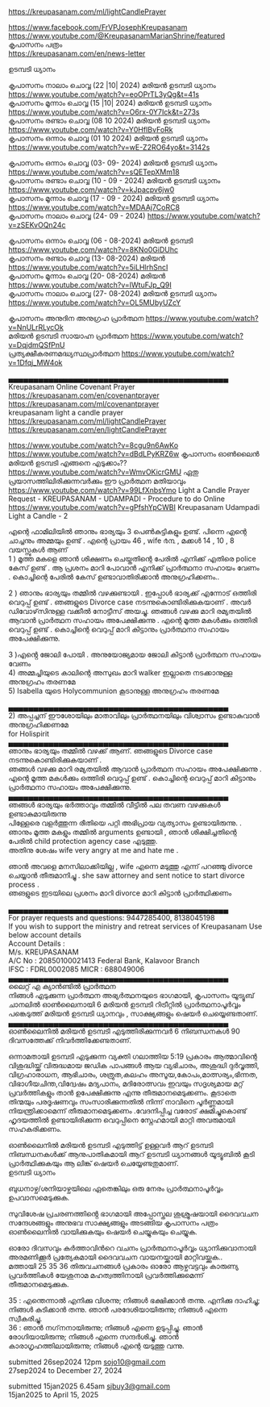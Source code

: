 
https://kreupasanam.com/ml/lightCandlePrayer        



https://www.facebook.com/FrVPJosephKreupasanam      
https://www.youtube.com/@KreupasanamMarianShrine/featured      
കൃപാസനം പത്രം     
https://kreupasanam.com/en/news-letter     

ഉടമ്പടി ധ്യാനം     

കൃപാസനം നാലാം ചൊവ്വ (22 |10| 2024) മരിയൻ ഉടമ്പടി ധ്യാനം https://www.youtube.com/watch?v=eoOPrTL3yQg&t=41s   
കൃപാസനം മൂന്നാം ചൊവ്വ (15 |10| 2024) മരിയൻ ഉടമ്പടി ധ്യാനം https://www.youtube.com/watch?v=O6rx-0Y7Ick&t=273s   
കൃപാസനം രണ്ടാം ചൊവ്വ (08 10 2024) മരിയൻ ഉടമ്പടി ധ്യാനം   https://www.youtube.com/watch?v=Y0HfIBvFoRk    
കൃപാസനം ഒന്നാം ചൊവ്വ (01 10 2024) മരിയൻ ഉടമ്പടി ധ്യാനം  https://www.youtube.com/watch?v=wE-Z2RO64yo&t=3142s    

കൃപാസനം ഒന്നാം ചൊവ്വ  (03- 09- 2024) മരിയൻ ഉടമ്പടി ധ്യാനം   https://www.youtube.com/watch?v=sQETepXMm18       
കൃപാസനം രണ്ടാം ചൊവ്വ (10 - 09 - 2024) മരിയൻ ഉടമ്പടി ധ്യാനം   https://www.youtube.com/watch?v=kJpacpv6jw0      
കൃപാസനം മൂന്നാം ചൊവ്വ (17 - 09 - 2024) മരിയൻ ഉടമ്പടി ധ്യാനം   https://www.youtube.com/watch?v=MDAAj7CoRC8    
കൃപാസനം നാലാം ചൊവ്വ (24- 09 - 2024)   https://www.youtube.com/watch?v=zSEKvOQn24c     

കൃപാസനം ഒന്നാം ചൊവ്വ (06 - 08-2024) മരിയൻ ഉടമ്പടി  https://www.youtube.com/watch?v=8KNo0GiDUhc    
കൃപാസനം രണ്ടാം ചൊവ്വ (13- 08-2024) മരിയൻ  https://www.youtube.com/watch?v=5iLHlrhSncI    
കൃപാസനം മൂന്നാം ചൊവ്വ (20- 08-2024) മരിയൻ  https://www.youtube.com/watch?v=IWtuFJp_Q9I    
കൃപാസനം നാലാം ചൊവ്വ (27- 08-2024) മരിയൻ ഉടമ്പടി ധ്യാനം  https://www.youtube.com/watch?v=OL5MUbyUZcY     


കൃപാസനം അനുദിന അനുഗ്രഹ പ്രാർത്ഥന  https://www.youtube.com/watch?v=NnULrRLycOk   
മരിയൻ ഉടമ്പടി സായാഹ്ന പ്രാർത്ഥന   https://www.youtube.com/watch?v=DqjdmQSfPnU    
പ്രത്യക്ഷീകരണമദ്ധ്യസ്ഥപ്രാർത്ഥന   https://www.youtube.com/watch?v=1Dfqj_MW4ok    

▄▄▄▄▄▄▄▄▄▄▄▄▄▄▄▄▄▄▄▄▄▄▄▄▄▄▄▄▄▄▄▄▄▄▄▄▄▄▄▄▄▄▄▄     
Kreupasanam Online Covenant Prayer      
https://kreupasanam.com/en/covenantprayer    
https://kreupasanam.com/ml/covenantprayer     
kreupasanam light a candle prayer      
https://kreupasanam.com/ml/lightCandlePrayer      
https://kreupasanam.com/en/lightCandlePrayer    

https://www.youtube.com/watch?v=8cgu9n6AwKo     
https://www.youtube.com/watch?v=dBdLPyKRZ6w കൃപാസനം ഓൺലൈൻ മരിയൻ ഉടമ്പടി എങ്ങനെ എടുക്കാം??     
https://www.youtube.com/watch?v=WmvOKicrGMU ഏതു പ്രയാസത്തിലിരിക്കുന്നവർക്കും ഈ പ്രാർത്ഥന മതിയാവും     
https://www.youtube.com/watch?v=99LfXnbsYmo Light a Candle Prayer Request - KREUPASANAM - UDAMPADI - Procedure to do Online     
https://www.youtube.com/watch?v=gPfshYpCWBI Kreupasanam Udampadi Light a Candle - 2      


എന്റെ  ഫാമിലിയിൽ  ഞാനും  ഭാര്യയും  3  പെൺകുട്ടികളും    ഉണ്ട്. പിന്നെ എന്റെ ചാച്ചനും അമ്മയും ഉണ്ട് . 
എന്റെ പ്രായം 46 , wife  ൪൩ , മക്കൾ  14 , 10 , 8  വയസ്സുകൾ ആണ്   
1  ) മൂത്ത മകളെ ഞാൻ ശിക്ഷണം  ചെയ്തതിന്റെ പേരിൽ എനിക്ക് എതിരെ police കേസ് ഉണ്ട് . ആ പ്രശനം മാറി പോവാൻ  എനിക്ക് പ്രാർത്ഥനാ സഹായം വേണം . കൊച്ചിന്റെ പേരിൽ കേസ് ഉണ്ടാവാതിരിക്കാൻ അനുഗ്രഹിക്കണം..  

2  ) ഞാനും ഭാര്യയും തമ്മിൽ വഴക്കുണ്ടായി . ഇപ്പോൾ ഭാര്യക്ക് എന്നോട് ഒത്തിരി വെറുപ്പ് ഉണ്ട് .  ഞങ്ങളുടെ Divorce case  നടന്നുകൊണ്ടിരിക്കുകയാണ് .  അവർ ഡിവോഴ്‌സിനുള്ള വക്കീൽ നോട്ടീസ് അയച്ചു. ഞങ്ങൾ വഴക്കു മാറി രമ്യതയിൽ ആവാൻ പ്രാർത്ഥന സഹായം അപേക്ഷിക്കുന്നു . എന്റെ മൂത്ത മകൾക്കും ഒത്തിരി വെറുപ്പ്  ഉണ്ട് . കൊച്ചിന്റെ വെറുപ്പ് മാറി കിട്ടാനും പ്രാർത്ഥനാ സഹായം അപേക്ഷിക്കുന്നു.        

3 )എൻ്റെ  ജോലി  പോയി . അനുയോജ്യമായ  ജോലി കിട്ടാൻ പ്രാർത്ഥന സഹായം വേണം   
4) അമ്മച്ചിയുടെ കാലിന്റെ അസുഖം മാറി walker  ഇല്ലാതെ നടക്കാനുള്ള അനുഗ്രഹം തരണമേ  
5) Isabella യുടെ Holycommunion  കൂടാനുള്ള അനുഗ്രഹം തരണമേ  

▄▄▄▄▄▄▄▄▄▄▄▄▄▄▄▄▄▄▄▄▄▄▄▄▄▄▄▄▄▄▄▄▄▄▄▄▄▄▄▄▄▄▄▄  
2) അപ്പച്ചന്  ഈശോയിലും മാതാവിലും പ്രാർത്ഥനയിലും   വിശ്വാസം ഉണ്ടാകുവാൻ അനുഗ്രഹിക്കണമേ    
for Holispirit     
▄▄▄▄▄▄▄▄▄▄▄▄▄▄▄▄▄▄▄▄▄▄▄▄▄▄▄▄▄▄▄▄▄▄▄▄▄▄▄▄▄▄▄▄      
ഞാനും ഭാര്യയും  തമ്മിൽ വഴക്ക് ആണ്.  ഞങ്ങളുടെ Divorce case  നടന്നുകൊണ്ടിരിക്കുകയാണ് .   
ഞങ്ങൾ വഴക്കു മാറി രമ്യതയിൽ ആവാൻ പ്രാർത്ഥന സഹായം അപേക്ഷിക്കുന്നു . എന്റെ മൂത്ത മകൾക്കും ഒത്തിരി വെറുപ്പ്  ഉണ്ട് . കൊച്ചിന്റെ വെറുപ്പ് മാറി കിട്ടാനും പ്രാർത്ഥനാ സഹായം അപേക്ഷിക്കുന്നു.   
▄▄▄▄▄▄▄▄▄▄▄▄▄▄▄▄▄▄▄▄▄▄▄▄▄▄▄▄▄▄▄▄▄▄▄▄▄▄▄▄▄▄▄▄     
ഞങ്ങൾ  ഭാര്യയും ഭർത്താവും  തമ്മിൽ  വീട്ടിൽ പല തവണ വഴക്കുകൾ ഉണ്ടാകുമായിരുന്നു  
പിള്ളേരെ വളർത്തുന്ന രീതിയെ പറ്റി  അഭിപ്രായ വ്യത്യാസം  ഉണ്ടായിരുന്നു. .
ഞാനും മൂത്ത മകളും  തമ്മിൽ arguments  ഉണ്ടായി , ഞാൻ ശിക്ഷിച്ചതിന്റെ പേരിൽ  child protection agency   case എടുത്തു.    
അതിനു  ശേഷം wife very angry at me and hate me .   

ഞാൻ അവളെ മനസിലാക്കിയില്ല , wife  എന്നെ മടുത്തു എന്ന് പറഞ്ഞു  divorce ചെയ്യാൻ  തീരുമാനിച്ചു . she saw attorney  and sent  notice to start divorce process .  
ഞങളുടെ ഇടയിലെ പ്രശനം മാറി divorce മാറി കിട്ടാൻ പ്രാർത്ഥിക്കണം 

▄▄▄▄▄▄▄▄▄▄▄▄▄▄▄▄▄▄▄▄▄▄▄▄▄▄▄▄▄▄▄▄▄▄▄▄▄▄▄▄▄▄▄▄      
For prayer requests and questions: 9447285400, 8138045198    
If you wish to support the ministry and retreat services of Kreupasanam Use below account details     
Account Details :    
              M/s. KREUPASANAM   
              A/C No : 20850100021413
              Federal Bank, Kalavoor Branch    
              IFSC : FDRL0002085 MICR : 688049006    
▄▄▄▄▄▄▄▄▄▄▄▄▄▄▄▄▄▄▄▄▄▄▄▄▄▄▄▄▄▄▄▄▄▄▄▄▄▄▄▄▄▄▄▄      
ലൈറ്റ് എ ക്യാന്‍ണ്ടില്‍ പ്രാർത്ഥന   
നിങ്ങൾ എടുക്കുന്ന പ്രാർത്ഥന അഭ്യർത്ഥനയുടെ ഭാഗമായി, കൃപാസനം യൂട്യൂബ് ചാനലിൽ ഓൺലൈനായി 6 മരിയൻ ഉടമ്പടി റിട്രീറ്റിൽ പ്രാർത്ഥനാപൂർവ്വം പങ്കെടുത്ത് മരിയൻ ഉടമ്പടി ധ്യാനവും , സാക്ഷ്യങ്ങളും ഷെയർ ചെയ്യെണ്ടതാണ്.    
▄▄▄▄▄▄▄▄▄▄▄▄▄▄▄▄▄▄▄▄▄▄▄▄▄▄▄▄▄▄▄▄▄▄▄▄▄▄▄▄▄▄▄▄     
ഓൺലൈനിൽ മരിയൻ ഉടമ്പടി എടുത്തിരിക്കുന്നവർ 6 നിബന്ധനകൾ 90 ദിവസത്തേക്ക് നിവർത്തിക്കേണ്ടതാണ്.     

ഒന്നാമതായി ഉടമ്പടി എടുക്കുന്ന വ്യക്തി ഗലാത്തിയ 5:19 പ്രകാരം ആത്മാവിന്റെ വിശുദ്ധിയ്ക്ക് വിരുദ്ധമായ ജഡിക പാപങ്ങൾ ആയ വ്യഭിചാരം, അശുദ്ധി ദുർവൃത്തി, വിഗ്രഹാരാധന, ആഭിചാരം, ശത്രുത,കലഹം അസൂയ,കോപം,മാത്സര്യം,ഭിന്നത, വിഭാഗീയചിന്ത,വിദ്വേഷം മദ്യപാനം, മദിരോത്സവം ഇവയും സദൃശ്യമായ മറ്റ് പ്രവർത്തികളും താൻ ഉപേക്ഷിക്കുന്നു എന്നു തീരുമാനമെടുക്കണം. കൂടാതെ തിന്മയും പരദൂഷണവും സംസാരിക്കുന്നതിൽ നിന്ന് നാവിനെ പൂർണ്ണമായി നിയന്ത്രിക്കാമെന്ന് തീരുമാനമെടുക്കണം .വേദനിപ്പിച്ച വരോട് ക്ഷമിച്ചുകൊണ്ട് ഹൃദയത്തിൽ ഉണ്ടായിരിക്കുന്ന വെറുപ്പിനെ സ്നേഹമായി മാറ്റി അവരുമായി സഹകരിക്കണം.     

ഓൺലൈനിൽ മരിയൻ ഉടമ്പടി എടുത്തിട്ട് ഉള്ളവർ ആറ് ഉടമ്പടി നിബന്ധനകൾക്ക് ആനുപാതികമായി ആറ് ഉടമ്പടി ധ്യാനങ്ങൾ യൂട്യൂബിൽ കൂടി പ്രാർത്ഥിക്കുകയും ആ ലിങ്ക് ഷെയർ ചെയ്യേണ്ടതുമാണ്.     
ഉടമ്പടി ധ്യാനം    

ബുധനാഴ്ച/ശനിയാഴ്ചയിലെ ഏതെങ്കിലും ഒരു നേരം പ്രാർത്ഥനാപൂർവ്വം ഉപവാസമെടുക്കുക.      

സുവിശേഷ പ്രചരണത്തിൻ്റെ ഭാഗമായി അപ്പോസ്തല ശുശ്രൂഷയായി ദൈവവചന സന്ദേശങ്ങളും അനുഭവ സാക്ഷ്യങ്ങളും അടങ്ങിയ കൃപാസനം പത്രം ഓൺലൈനിൽ വായിക്കുകയും ഷെയർ ചെയ്യുകയും ചെയ്യുക.     

ഓരോ ദിവസവും കർത്താവിൻറെ വചനം പ്രാർത്ഥനാപൂർവ്വം ധ്യാനിക്കുവാനായി അരമണിക്കൂർ പ്രത്യേകമായി ദൈവവചന വായനയ്ക്കായി മാറ്റിവയ്ക്കുക..        
മത്തായി 25 35 36 തിരുവചനങ്ങൾ പ്രകാരം ഓരോ ആഴ്ചവട്ടവും കാരുണ്യ പ്രവർത്തികൾ യേശുനാമ മഹത്വത്തിനായി പ്രവർത്തിക്കുമെന്ന് തീരുമാനമെടുക്കുക.   
    
35 : എന്തെന്നാല്‍ എനിക്കു വിശന്നു; നിങ്ങള്‍ ഭക്ഷിക്കാന്‍ തന്നു. എനിക്കു ദാഹിച്ചു; നിങ്ങള്‍ കുടിക്കാന്‍ തന്നു. ഞാന്‍ പരദേശിയായിരുന്നു; നിങ്ങള്‍ എന്നെ സ്വീകരിച്ചു.      
36 : ഞാന്‍ നഗ്‌നനായിരുന്നു; നിങ്ങള്‍ എന്നെ ഉടുപ്പിച്ചു. ഞാന്‍ രോഗിയായിരുന്നു; നിങ്ങള്‍ എന്നെ സന്ദര്‍ശിച്ചു. ഞാന്‍ കാരാഗൃഹത്തിലായിരുന്നു; നിങ്ങള്‍ എന്റെ യടുത്തു വന്നു.        

submitted 26sep2024  12pm   sojo10@gmail.com     
27sep2024 to December 27, 2024      

submitted 15jan2025  6.45am  sjbuy3@gmail.com    
15jan2025 to  April 15, 2025      







